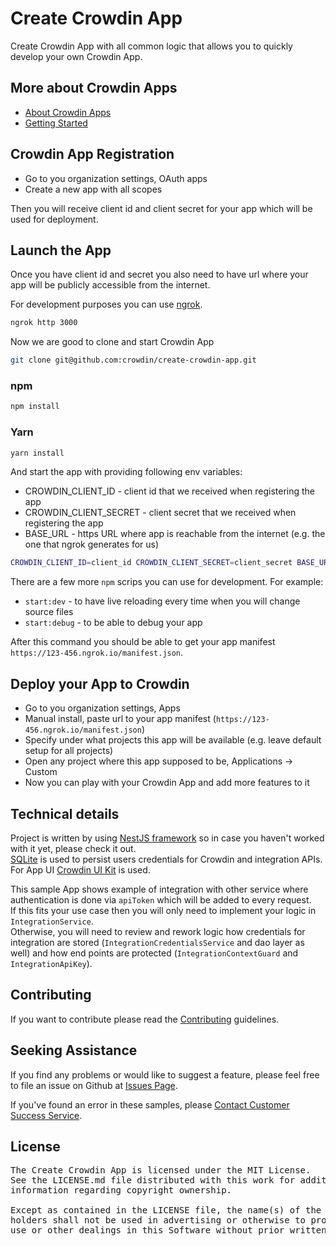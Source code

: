 # Create Crowdin App
Create Crowdin App with all common logic that allows you to quickly develop your own Crowdin App.

## More about Crowdin Apps
- [About Crowdin Apps](https://support.crowdin.com/crowdin-apps/)
- [Getting Started](https://support.crowdin.com/crowdin-apps-introduction/)

## Crowdin App Registration
- Go to you organization settings, OAuth apps
- Create a new app with all scopes

Then you will receive client id and client secret for your app which will be used for deployment.

## Launch the App
Once you have client id and secret you also need to have url where your app will be publicly accessible from the internet.

For development purposes you can use [ngrok](https://ngrok.com/).

```sh
ngrok http 3000
```

Now we are good to clone and start Crowdin App

```sh
git clone git@github.com:crowdin/create-crowdin-app.git
```

### npm
```sh
npm install
```

### Yarn
```sh
yarn install
```

And start the app with providing following env variables:
- CROWDIN_CLIENT_ID - client id that we received when registering the app
- CROWDIN_CLIENT_SECRET - client secret that we received when registering the app
- BASE_URL - https URL where app is reachable from the internet (e.g. the one that ngrok generates for us)

```sh
CROWDIN_CLIENT_ID=client_id CROWDIN_CLIENT_SECRET=client_secret BASE_URL=https://123-456.ngrok.io npm run start
```

There are a few more `npm` scrips you can use for development. For example:
- `start:dev` - to have live reloading every time when you will change source files 
- `start:debug` - to be able to debug your app

After this command you should be able to get your app manifest `https://123-456.ngrok.io/manifest.json`.

## Deploy your App to Crowdin
- Go to you organization settings, Apps
- Manual install, paste url to your app manifest (`https://123-456.ngrok.io/manifest.json`)
- Specify under what projects this app will be available (e.g. leave default setup for all projects)
- Open any project where this app supposed to be, Applications -> Custom
- Now you can play with your Crowdin App and add more features to it

## Technical details

Project is written by using [NestJS framework](https://nestjs.com/) so in case you haven't worked with it yet, please check it out.  
[SQLite](https://www.sqlite.org/) is used to persist users credentials for Crowdin and integration APIs.
For App UI [Crowdin UI Kit](https://crowdin-web-components.s3.amazonaws.com/index.html) is used.

This sample App shows example of integration with other service where authentication is done via `apiToken` which will be added to every request.  
If this fits your use case then you will only need to implement your logic in `IntegrationService`.  
Otherwise, you will need to review and rework logic how credentials for integration are stored (`IntegrationCredentialsService` and dao layer as well) and how end points are protected (`IntegrationContextGuard` and `IntegrationApiKey`).  

## Contributing
If you want to contribute please read the [Contributing](/CONTRIBUTING.md) guidelines.

## Seeking Assistance
If you find any problems or would like to suggest a feature, please feel free to file an issue on Github at [Issues Page](https://github.com/crowdin/crowdin-apps-functions/issues).

If you've found an error in these samples, please [Contact Customer Success Service](https://crowdin.com/contacts).

## License
<pre>
The Create Crowdin App is licensed under the MIT License. 
See the LICENSE.md file distributed with this work for additional 
information regarding copyright ownership.

Except as contained in the LICENSE file, the name(s) of the above copyright
holders shall not be used in advertising or otherwise to promote the sale,
use or other dealings in this Software without prior written authorization.
</pre>




